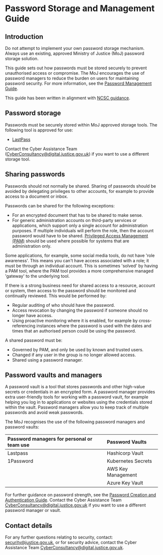 # Password Storage and Management Guide

## Introduction

Do not attempt to implement your own password storage mechanism. Always use an existing, approved Ministry of Justice \(MoJ\) password storage solution.

This guide sets out how passwords must be stored securely to prevent unauthorised access or compromise. The MoJ encourages the use of password managers to reduce the burden on users for maintaining password security. For more information, see the [Password Management Guide](password-management-guide.md).

This guide has been written in alignment with [NCSC guidance](https://www.ncsc.gov.uk/collection/passwords/updating-your-approach).

## Password storage

Passwords must be securely stored within MoJ approved storage tools. The following tool is approved for use:

-   [LastPass](using-lastpass.md)

Contact the Cyber Assistance Team \([CyberConsultancy@digital.justice.gov.uk](mailto:CyberConsultancy@digital.justice.gov.uk)\) if you want to use a different storage tool.

## Sharing passwords

Passwords should not normally be shared. Sharing of passwords should be avoided by delegating privileges to other accounts, for example to provide access to a document or inbox.

Passwords can be shared for the following exceptions:

-   For an encrypted document that has to be shared to make sense.
-   For generic administration accounts on third-party services or applications, which support only a single account for administration purposes. If multiple individuals will perform the role, then the account password would have to be shared. [Privileged Access Management \(PAM\)](privileged-account-management-guide.md) should be used where possible for systems that are administration only.

Some applications, for example, some social media tools, do not have 'role awareness'. This means you can't have access associated with a role; it must be through an individual account. This is sometimes 'solved' by having a PAM tool, where the PAM tool provides a more comprehensive managed 'gateway' to the underlying tool.

If there is a strong business need for shared access to a resource, account or system, then access to the password should be monitored and continually reviewed. This would be performed by:

-   Regular auditing of who should have the password.
-   Access revocation by changing the password if someone should no longer have access.
-   Using proactive monitoring where it is enabled, for example by cross-referencing instances where the password is used with the dates and times that an authorised person could be using the password.

A shared password must be:

-   Governed by PAM, and only be used by known and trusted users.
-   Changed if any user in the group is no longer allowed access.
-   Shared using a password manager.

## Password vaults and managers

A password vault is a tool that stores passwords and other high-value secrets or credentials in an encrypted form. A password manager provides extra user-friendly tools for working with a password vault, for example helping you log in to applications or websites using the credentials stored within the vault. Password managers allow you to keep track of multiple passwords and avoid weak passwords.

The MoJ recognises the use of the following password managers and password vaults:

|Password managers for personal or team use|Password Vaults|
|:-----------------------------------------|:--------------|
|Lastpass|Hashicorp Vault|
|1Password|Kubernetes Secrets|
||AWS Key Management|
||Azure Key Vault|

For further guidance on password strength, see the [Password Creation and Authentication Guide](password-creation-and-authentication-guide.md). Contact the Cyber Assistance Team [CyberConsultancy@digital.justice.gov.uk](mailto:CyberConsultancy@digital.justice.gov.uk) if you want to use a different password manager or vault.

## Contact details

For any further questions relating to security, contact: [security@justice.gov.uk](mailto:security@justice.gov.uk), or for security advice, contact the Cyber Assistance Team [CyberConsultancy@digital.justice.gov.uk](mailto:CyberConsultancy@digital.justice.gov.uk).

